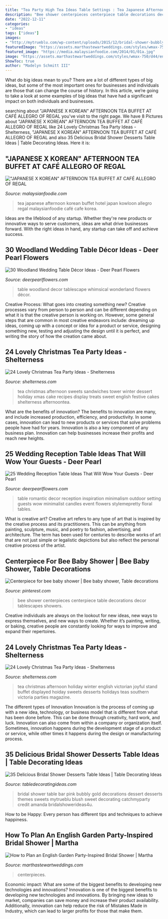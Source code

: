 ```yaml
---
title: "Tea Party High Tea Ideas Table Settings : Tea Japanese Afternoon Korean Buffet Hotel Japan Kowloon Allegro Regal Malaysianfoodie Café Cafe Korea"
description: "Bee shower centerpieces centerpiece table decorations decor tablescapes showers"
date: "2022-12-11"
categories:
- "ideas"
tags: ["ideas"]
images:
- "http://mytrueblu.com/wp-content/uploads/2015/12/bridal-shower-bubbly-bar-29.jpg"
featuredImage: "https://assets.marthastewartweddings.com/styles/wmax-750/d44/english-garden-tea-party-joey-carman-06-0717/english-garden-tea-party-joey-carman-06-0717_sq.jpg?itok=2s98MoL8"
featured_image: "https://media.malaysianfoodie.com/2014/01/01a.jpg"
image: "https://assets.marthastewartweddings.com/styles/wmax-750/d44/english-garden-tea-party-joey-carman-06-0717/english-garden-tea-party-joey-carman-06-0717_sq.jpg?itok=2s98MoL8"
ShowToc: true
author: "Madelyn Schmitt III"
---
```



What do big ideas mean to you?
There are a lot of different types of big ideas, but some of the most important ones for businesses and individuals are those that can change the course of history. In this article, we’re going to take a look at some examples of big ideas that have had a significant impact on both individuals and businesses.

	

		
searching about &quot;JAPANESE X KOREAN&quot; AFTERNOON TEA BUFFET AT CAFÉ ALLEGRO OF REGAL you've visit to the right page. We have 8 Pictures about &quot;JAPANESE X KOREAN&quot; AFTERNOON TEA BUFFET AT CAFÉ ALLEGRO OF REGAL like 24 Lovely Christmas Tea Party Ideas - Shelterness, &quot;JAPANESE X KOREAN&quot; AFTERNOON TEA BUFFET AT CAFÉ ALLEGRO OF REGAL and also 35 Delicious Bridal Shower Desserts Table Ideas | Table Decorating Ideas. Here it is:
		
    
## &quot;JAPANESE X KOREAN&quot; AFTERNOON TEA BUFFET AT CAFÉ ALLEGRO OF REGAL

<img loading=lazy src="https://media.malaysianfoodie.com/2014/01/01a.jpg" onerror="this.onerror=null;this.src='https://tse1.mm.bing.net/th?id=OIP.vNQBdZCSNdpvh9V9XxX8-QHaJ-&amp;pid=15.1';" alt="&quot;JAPANESE X KOREAN&quot; AFTERNOON TEA BUFFET AT CAFÉ ALLEGRO OF REGAL">

_Source: malaysianfoodie.com_

>tea japanese afternoon korean buffet hotel japan kowloon allegro regal malaysianfoodie café cafe korea. 

	

Ideas are the lifeblood of any startup. Whether they're new products or innovative ways to serve customers, ideas are what drive businesses forward. With the right ideas in hand, any startup can take off and achieve success.

    
## 30 Woodland Wedding Table Décor Ideas - Deer Pearl Flowers

<img loading=lazy src="https://www.deerpearlflowers.com/wp-content/uploads/2015/09/Whimsical-Wonderland-Wedding-Tablescape-Decor.jpg" onerror="this.onerror=null;this.src='https://tse4.mm.bing.net/th?id=OIP.EU6whA55LlilxQLNUI7TdQHaLH&amp;pid=15.1';" alt="30 Woodland Wedding Table Décor Ideas - Deer Pearl Flowers">

_Source: deerpearlflowers.com_

>table woodland decor tablescape whimsical wonderland flowers décor. 

	

Creative Process: What goes into creating something new?
Creative processes vary from person to person and can be different depending on what it is that the creative person is working on. However, some general steps that are common in most creative endeavors include: dreaming up ideas, coming up with a concept or idea for a product or service, designing something new, testing and adjusting the design until it is perfect, and writing the story of how the creation came about.

    
## 24 Lovely Christmas Tea Party Ideas - Shelterness

<img loading=lazy src="https://i.shelterness.com/2016/10/18-Christmas-sweets-display-for-a-tea-party.jpg" onerror="this.onerror=null;this.src='https://tse2.mm.bing.net/th?id=OIP.ckHAPwyqJdwOCWW0lzqThwHaLH&amp;pid=15.1';" alt="24 Lovely Christmas Tea Party Ideas - Shelterness">

_Source: shelterness.com_

>tea christmas afternoon sweets sandwiches tower winter dessert holiday xmas cake recipes display treats sweet english festive cakes shelterness afternoontea. 

	

What are the benefits of innovation?
The benefits to innovation are many, and include increased production, efficiency, and productivity. In some cases, innovation can lead to new products or services that solve problems people have had for years. Innovation is also a key component of any business plan. Innovation can help businesses increase their profits and reach new heights.

    
## 25 Wedding Reception Table Ideas That Will Wow Your Guests - Deer Pearl

<img loading=lazy src="https://www.deerpearlflowers.com/wp-content/uploads/2015/10/vintage-outdoor-green-and-candles-wedding-table-decor.jpg" onerror="this.onerror=null;this.src='https://tse4.mm.bing.net/th?id=OIP.1uu1lAU9O_a_q6_uSsQtbAHaJ0&amp;pid=15.1';" alt="25 Wedding Reception Table Ideas That Will Wow Your Guests - Deer Pearl">

_Source: deerpearlflowers.com_

>table romantic decor reception inspiration minimalism outdoor setting guests wow minimalist candles event flowers stylemepretty floral tables. 

	

What is creative art?
Creative art refers to any type of art that is inspired by the creative process and its practitioners. This can be anything from painting, sculpture, music, and poetry to fashion, advertising, and architecture. The term has been used for centuries to describe works of art that are not just simple or legalistic depictions but also reflect the personal creative process of the artist.

    
## Centerpiece For Bee Baby Shower | Bee Baby Shower, Table Decorations

<img loading=lazy src="https://i.pinimg.com/736x/aa/4e/8a/aa4e8adb4baa520fc71ab85d81aa78bc--bee-baby-showers-tablescapes.jpg" onerror="this.onerror=null;this.src='https://tse4.mm.bing.net/th?id=OIP.T03c6Jch5cRK5l0TNikbSwHaJ3&amp;pid=15.1';" alt="Centerpiece for bee baby shower | Bee baby shower, Table decorations">

_Source: pinterest.com_

>bee shower centerpieces centerpiece table decorations decor tablescapes showers. 

	

Creative individuals are always on the lookout for new ideas, new ways to express themselves, and new ways to create. Whether it’s painting, writing, or baking, creative people are constantly looking for ways to improve and expand their repertoires.

    
## 24 Lovely Christmas Tea Party Ideas - Shelterness

<img loading=lazy src="https://i.shelterness.com/2016/10/20-joyful-hoiday-sweets-stand-and-desserts-displayed.jpg" onerror="this.onerror=null;this.src='https://tse4.mm.bing.net/th?id=OIP.SDiTUWRMkUeewWkQN0ZArwHaLG&amp;pid=15.1';" alt="24 Lovely Christmas Tea Party Ideas - Shelterness">

_Source: shelterness.com_

>tea christmas afternoon holiday winter english victorian joyful stand buffet displayed hoiday sweets desserts holidays teas southern victoria parties magazine. 

	

The different types of Innovation
Innovation is the process of coming up with a new idea, technology, or business model that is different from what has been done before. This can be done through creativity, hard work, and luck. Innovation can also come from within a company or organization itself. Sometimes, innovation happens during the development stage of a product or service, while other times it happens during the design or manufacturing process.

    
## 35 Delicious Bridal Shower Desserts Table Ideas | Table Decorating Ideas

<img loading=lazy src="http://mytrueblu.com/wp-content/uploads/2015/12/bridal-shower-bubbly-bar-29.jpg" onerror="this.onerror=null;this.src='https://tse3.mm.bing.net/th?id=OIP._dJNlHmZNc33xUpqcqXB0QHaJ4&amp;pid=15.1';" alt="35 Delicious Bridal Shower Desserts Table Ideas | Table Decorating Ideas">

_Source: tabledecoratingideas.com_

>bridal shower table bar pink bubbly gold decorations dessert desserts themes sweets mytrueblu blush sweet decorating catchmyparty credit amanda bridalshowerideas4u. 

	

How to be Happy: Every person has different tips and techniques to achieve happiness.
 

    
## How To Plan An English Garden Party-Inspired Bridal Shower | Martha

<img loading=lazy src="https://assets.marthastewartweddings.com/styles/wmax-750/d44/english-garden-tea-party-joey-carman-06-0717/english-garden-tea-party-joey-carman-06-0717_sq.jpg?itok=2s98MoL8" onerror="this.onerror=null;this.src='https://tse4.mm.bing.net/th?id=OIP.Lr35DhrtNGOqrXsieGruPgHaHa&amp;pid=15.1';" alt="How to Plan an English Garden Party-Inspired Bridal Shower | Martha">

_Source: marthastewartweddings.com_

>centerpieces. 

	

Economic impact: What are some of the biggest benefits to developing new technologies and innovations?
Innovation is one of the biggest benefits to developing new technologies and innovations. By bringing new ideas to market, companies can save money and increase their product availability. Additionally, innovation can help reduce the risk of Mistakes Made in Industry, which can lead to larger profits for those that make them.

